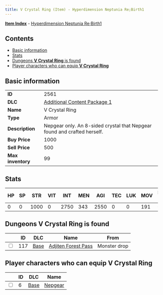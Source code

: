 ```yaml
---
title: V Crystal Ring (Item) - Hyperdimension Neptunia Re;Birth1
---
```


[**Item Index**](/neptunia/rb1/item/index.html) - [Hyperdimension Neptunia Re;Birth1](/neptunia/rb1)

## Contents

- [Basic information](#basic-information)
- [Stats](#stats)
- [Dungeons **V Crystal Ring** is found](#dungeons-v-crystal-ring-is-found)
- [Player characters who can equip **V Crystal Ring**](#player-characters-who-can-equip-v-crystal-ring)
## Basic information

|   |   |
| -- | -- |
| **ID** | 2561 |
| **DLC** | [Additional Content Package 1](/neptunia/rb1/dlc/10-pack1.html) |
| **Name** | V Crystal Ring |
| **Type** | Armor |
| **Description** | Nepgear only. An 8-sided crystal that Nepgear found and crafted herself. |
| **Buy Price** | 1000 |
| **Sell Price** | 500 |
| **Max inventory** | 99 |


## Stats

| HP | SP | STR | VIT | INT | MEN | AGI | TEC | LUK | MOV | Fire res. | Ice res. | Wind res. | Lightning res. |
| -- | -- | --- | --- | --- | --- | --- | --- | --- | --- | --------- | -------- | --------- | -------------- |
| 0 | 0 | 1000 | 0 | 2750 | 343 | 2550 | 0 | 0 | 191 | 0 | 0 | 0 | 0 |


## Dungeons **V Crystal Ring** is found

|    | ID | DLC | Name | From |
| -- | -- | --- | ---- | ---- |
| <input type="checkbox" id="rb1-dungeon-1-117" class="trackbox" /> | 117 | [Base](/neptunia/rb1/dlc/1-base.html) | [Adjiten Forest Pass](/neptunia/rb1/dungeon/1-117-adjiten-forest-pass.html) | Monster drop |


## Player characters who can equip **V Crystal Ring**

|    | ID | DLC | Name |
| -- | -- | --- | ---- |
| <input type="checkbox" id="rb1-player-1-6" class="trackbox" /> | 6 | [Base](/neptunia/rb1/dlc/1-base.html) | [Nepgear](/neptunia/rb1/player/1-6-nepgear.html) |
